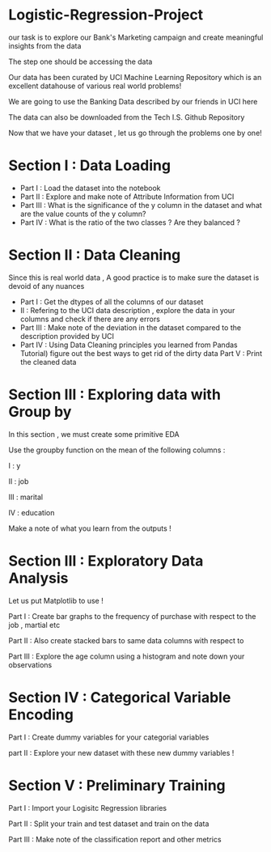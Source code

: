 # Logistic-Regression-Project

our task is to explore our Bank's Marketing campaign and create meaningful insights from the data

The step one should be accessing the data

Our data has been curated by UCI Machine Learning Repository which is an excellent datahouse of various real world problems!

We are going to use the Banking Data described by our friends in UCI here

The data can also be downloaded from the Tech I.S. Github Repository

Now that we have your dataset , let us go through the problems one by one!

# Section I : Data Loading
- Part I : Load the dataset into the notebook
- Part II : Explore and make note of Attribute Information from UCI
- Part III : What is the significance of the y column in the dataset and what are the value counts of the y column?
- Part IV : What is the ratio of the two classes ? Are they balanced ?

# Section II : Data Cleaning

Since this is real world data , A good practice is to make sure the dataset is devoid of any nuances

- Part I : Get the dtypes of all the columns of our dataset
-  II : Refering to the UCI data description , explore the data in your columns and check if there are any errors
- Part III : Make note of the deviation in the dataset compared to the description provided by UCI
- Part IV : Using Data Cleaning principles you learned from Pandas Tutorial) figure out the best ways to get rid of the dirty data Part V : Print the cleaned data

# Section III : Exploring data with Group by
In this section , we must create some primitive EDA

Use the groupby function on the mean of the following columns :

I : y

II : job

III : marital

IV : education

Make a note of what you learn from the outputs !

# Section III : Exploratory Data Analysis

Let us put Matplotlib to use !

Part I : Create bar graphs to the frequency of purchase with respect to the job , martial etc

Part II : Also create stacked bars to same data columns with respect to

Part III : Explore the age column using a histogram and note down your observations


# Section IV : Categorical Variable Encoding

Part I : Create dummy variables for your categorial variables

part II : Explore your new dataset with these new dummy variables !

# Section V : Preliminary Training

Part I : Import your Logisitc Regression libraries

Part II : Split your train and test dataset and train on the data

Part III : Make note of the classification report and other metrics

